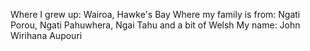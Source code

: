Where I grew up: Wairoa, Hawke's Bay
Where my family is from: Ngati Porou, Ngati Pahuwhera, Ngai Tahu and a bit of Welsh
My name: John Wirihana Aupouri
